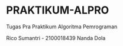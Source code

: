 # PRAKTIKUM-ALPRO
Tugas Pra Praktikum Algoritma Pemrograman
 
 Rico Sumantri - 2100018439
 Nanda
 Dola
